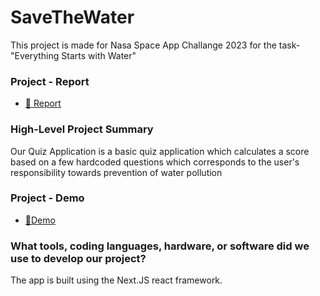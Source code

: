# SaveTheWater
This project is made for Nasa Space App Challange 2023 for the task-"Everything Starts with Water"

### Project - Report
- [🔗 Report](https://docs.google.com/document/d/1UhsOdcVj1iQVRDsdcQ0f7LB_4LtIVR7WAEDx86Pxnj8/edit?usp=sharing)

### High-Level Project Summary

Our Quiz Application is a basic quiz application which calculates a score based on a few hardcoded questions which corresponds to the user's responsibility towards prevention of water pollution

### Project - Demo

- [🔗Demo](https://savethewater.vercel.app/)

### What tools, coding languages, hardware, or software did we use to develop our project?

The app is built using the Next.JS react framework.

